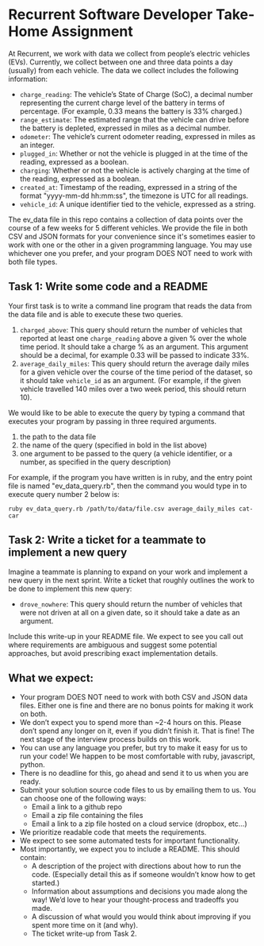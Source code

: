 # Recurrent Software Developer Take-Home Assignment

At Recurrent, we work with data we collect from people’s electric vehicles
(EVs). Currently, we collect between one and three data points a day (usually)
from each vehicle. The data we collect includes the following information:

- `charge_reading`: The vehicle’s State of Charge (SoC), a decimal number
  representing the current charge level of the battery in terms of percentage.
  (For example, 0.33 means the battery is 33% charged.)
- `range_estimate`: The estimated range that the vehicle can drive before the
  battery is depleted, expressed in miles as a decimal number.
- `odometer`: The vehicle’s current odometer reading, expressed in miles as an
  integer.
- `plugged_in`: Whether or not the vehicle is plugged in at the time of the
  reading, expressed as a boolean.
- `charging`: Whether or not the vehicle is actively charging at the time of
  the reading, expressed as a boolean.
- `created_at`: Timestamp of the reading, expressed in a string of the format
  "yyyy-mm-dd hh:mm:ss", the timezone is UTC for all readings.
- `vehicle_id`: A unique identifier tied to the vehicle, expressed as a
  string.

The ev_data file in this repo contains a collection of data points over the
course of a few weeks for 5 different vehicles. We provide the file in both
CSV and JSON formats for your convenience since it's sometimes easier to work
with one or the other in a given programming language. You may use whichever
one you prefer, and your program DOES NOT need to work with both file types.

## Task 1: Write some code and a README

Your first task is to write a command line program that reads the data from the
data file and is able to execute these two queries.

1.  `charged_above`: This query should return the number of vehicles that
    reported at least one `charge_reading` above a given % over the whole time
    period. It should take a charge % as an argument. This argument should be a
    decimal, for example 0.33 will be passed to indicate 33%.
2.  `average_daily_miles`: This query should return the average daily miles for
    a given vehicle over the course of the time period of the dataset, so it
    should take `vehicle_id` as an argument. (For example, if the given vehicle
    travelled 140 miles over a two week period, this should return 10).

We would like to be able to execute the query by typing a command that executes
your program by passing in three required arguments.

1.  the path to the data file
2.  the name of the query (specified in bold in the list above)
3.  one argument to be passed to the query (a vehicle identifier, or a number,
    as specified in the query description)

For example, if the program you have written is in ruby, and the entry point
file is named "ev_data_query.rb", then the command you would type in to execute
query number 2 below is:

```
ruby ev_data_query.rb /path/to/data/file.csv average_daily_miles cat-car
```

## Task 2: Write a ticket for a teammate to implement a new query

Imagine a teammate is planning to expand on your work and implement a new query
in the next sprint. Write a ticket that roughly outlines the work to be done to
implement this new query:

- `drove_nowhere`: This query should return the number of vehicles that were
  not driven at all on a given date, so it should take a date as an argument.

Include this write-up in your README file. We expect to see you call out where
requirements are ambiguous and suggest some potential approaches, but avoid
prescribing exact implementation details.

## What we expect:

- Your program DOES NOT need to work with both CSV and JSON data files. Either
  one is fine and there are no bonus points for making it work on both.
- We don’t expect you to spend more than ~2-4 hours on this. Please don’t
  spend any longer on it, even if you didn’t finish it. That is fine! The next
  stage of the interview process builds on this work.
- You can use any language you prefer, but try to make it easy for us to run
  your code! We happen to be most comfortable with ruby, javascript, python.
- There is no deadline for this, go ahead and send it to us when you are
  ready.
- Submit your solution source code files to us by emailing them to us. You can
  choose one of the following ways:
  - Email a link to a github repo
  - Email a zip file containing the files
  - Email a link to a zip file hosted on a cloud service (dropbox, etc…)
- We prioritize readable code that meets the requirements.
- We expect to see some automated tests for important functionality.
- Most importantly, we expect you to include a README. This should contain:
  - A description of the project with directions about how to run the code.
    (Especially detail this as if someone wouldn’t know how to get started.)
  - Information about assumptions and decisions you made along the way! We’d
    love to hear your thought-process and tradeoffs you made.
  - A discussion of what would you would think about improving if you spent
    more time on it (and why).
  - The ticket write-up from Task 2.
